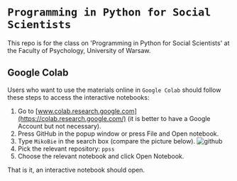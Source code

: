 # `Programming in Python for Social Scientists`

This repo is for the class on 'Programming in Python for Social Scientists' at the Faculty of Psychology, University of Warsaw.

## Google Colab

Users who want to use the materials online in `Google Colab` should follow these steps to access the interactive notebooks:

1. Go to [www.colab.research.google.com](https://colab.research.google.com/) (it is better to have a Google Account but not necessary).
2. Press GitHub in the popup window or press File and Open notebook.
3. Type `MikoBie` in the search box (compare the picture below).
![github](png/github.png)
4. Pick the relevant repository: `ppss`
4. Choose the relevant notebook and click Open Notebook.

That is it, an interactive notebook should open.


